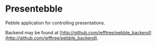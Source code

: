 # Presentebble
Pebble application for controlling presentations.

Backend may be found at [http://github.com/jefftree/pebble_backend](http://github.com/jefftree/pebble_backend).
